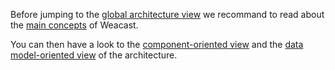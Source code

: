 Before jumping to the [global architecture view](./GLOBAL.MD) we recommand to read about the [main concepts](./DOMAINMODEL.MD) of Weacast. 

You can then have a look to the [component-oriented view](./COMPONENTS.MD) and the [data model-oriented view](./DATAMODEL.MD) of the architecture.

